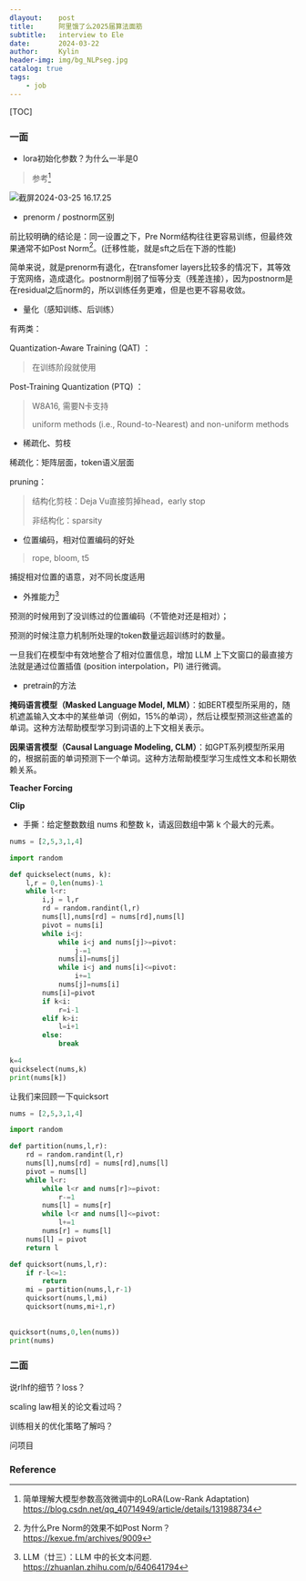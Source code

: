 ```yaml
---
dlayout:    post
title:      阿里饿了么2025届算法面筋
subtitle:   interview to Ele
date:       2024-03-22
author:     Kylin
header-img: img/bg_NLPseg.jpg
catalog: true
tags:
    - job
---
```




[TOC]

### 一面

- lora初始化参数？为什么一半是0

> 参考[^1]

![截屏2024-03-25 16.17.25](http://kylinhub.oss-cn-shanghai.aliyuncs.com/uPic/%E6%88%AA%E5%B1%8F2024-03-25%2016.17.25.png)

- prenorm / postnorm区别

前比较明确的结论是：同一设置之下，Pre Norm结构往往更容易训练，但最终效果通常不如Post Norm[^2]。(迁移性能，就是sft之后在下游的性能)

简单来说，就是prenorm有退化，在transfomer layers比较多的情况下，其等效于宽网络，造成退化。postnorm削弱了恒等分支（残差连接），因为postnorm是在residual之后norm的，所以训练任务更难，但是也更不容易收敛。



- 量化（感知训练、后训练）

有两类：

Quantization-Aware Training (QAT) ：

> 在训练阶段就使用

Post-Training Quantization (PTQ) ：

> W8A16, 需要N卡支持
>
> uniform methods (i.e., Round-to-Nearest) and non-uniform methods



- 稀疏化、剪枝

稀疏化：矩阵层面，token语义层面

pruning：

> 结构化剪枝：Deja Vu直接剪掉head，early stop
>
> 非结构化：sparsity



- 位置编码，相对位置编码的好处

> rope, bloom, t5

捕捉相对位置的语意，对不同长度适用



- 外推能力[^3]

预测的时候用到了没训练过的位置编码（不管绝对还是相对）；

预测的时候注意力机制所处理的token数量远超训练时的数量。

一旦我们在模型中有效地整合了相对位置信息，增加 LLM 上下文窗口的最直接方法就是通过位置插值 (position interpolation，PI) 进行微调。



- pretrain的方法

**掩码语言模型（Masked Language Model, MLM）**：如BERT模型所采用的，随机遮盖输入文本中的某些单词（例如，15%的单词），然后让模型预测这些遮盖的单词。这种方法帮助模型学习到词语的上下文相关表示。

**因果语言模型（Causal Language Modeling, CLM）**：如GPT系列模型所采用的，根据前面的单词预测下一个单词。这种方法帮助模型学习生成性文本和长期依赖关系。

**Teacher Forcing**

**Clip**

- 手撕：给定整数数组 nums 和整数 k，请返回数组中第 k 个最大的元素。

```python
nums = [2,5,3,1,4]

import random

def quickselect(nums, k):
    l,r = 0,len(nums)-1
    while l<r:
        i,j = l,r
        rd = random.randint(l,r)
        nums[l],nums[rd] = nums[rd],nums[l]
        pivot = nums[i]
        while i<j:
            while i<j and nums[j]>=pivot:
                j-=1
            nums[i]=nums[j]
            while i<j and nums[i]<=pivot:
                i+=1
            nums[j]=nums[i]
        nums[i]=pivot
        if k<i:
            r=i-1
        elif k>i:
            l=i+1
        else:
            break
        
k=4
quickselect(nums,k)
print(nums[k])
```

让我们来回顾一下quicksort

```python
nums = [2,5,3,1,4]

import random

def partition(nums,l,r):
    rd = random.randint(l,r)
    nums[l],nums[rd] = nums[rd],nums[l]
    pivot = nums[l]
    while l<r:
        while l<r and nums[r]>=pivot:
            r-=1
        nums[l] = nums[r]
        while l<r and nums[l]<=pivot:
            l+=1
        nums[r] = nums[l]
    nums[l] = pivot
    return l

def quicksort(nums,l,r):
    if r-l<=1:
        return 
    mi = partition(nums,l,r-1)
    quicksort(nums,l,mi)
    quicksort(nums,mi+1,r)
    
        
quicksort(nums,0,len(nums))
print(nums)
```



### 二面

说rlhf的细节？loss？

scaling law相关的论文看过吗？

训练相关的优化策略了解吗？

问项目







### Reference

[^1]: 简单理解大模型参数高效微调中的LoRA(Low-Rank Adaptation) https://blog.csdn.net/qq_40714949/article/details/131988734
[^2]: 为什么Pre Norm的效果不如Post Norm？https://kexue.fm/archives/9009
[^3]: LLM（廿三）：LLM 中的长文本问题. https://zhuanlan.zhihu.com/p/640641794
